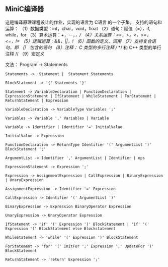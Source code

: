 ﻿## MiniC编译器
这是编译原理课程设计的作业，实现的语言为 C语言 的一个子集。
支持的语句和运算：
（1）数据类型：int，char，void，float
（2）语句：赋值（=），if, while，for
（3）算术运算：+，－，*，/
（4）关系运算：==，>，<，>=，<=，!=
（5）逻辑运算：&&，||，!
（6）函数的定义、调用
（7）支持复合语句，即 ｛｝ 包含的语句
（8）注释： C 类型的多行注释 /* */ 和 C++ 类型的单行注释 //
（9）宏定义

文法：
	Program -> Statements

	Statements ->  Statement |  Statement Statements

	BlockStatement -> '{' Statements '}'

	Statement -> VariableDeclaration | FunctionDeclaration | ExpressionStatement | IfStatement | WhileStatement | ForStatement | ReturnStatement | Expression

	VariableDeclaration -> VariableType Variables ';'

	Variables -> Variable ',' Variables | Variable

	Variable -> Identifier | Identifier '=' InitialValue

	InitialValue -> Expression

	FunctionDeclaration -> ReturnType Identifier '(' ArgumentList ')' BlockStatement ';'

	ArgumentList -> Identifier ',' ArgumentList | Identifier | eps

	ExpressionStatement -> Expression ';'

	Expression -> AssignmentExpression | CallExpression | BinaryExpression | UnaryExpression

	AssignmentExpression -> Identifier '=' Expression

	CallExpression -> Identifier '(' ArgumentList ')'

	BinaryExpression -> Expression BinaryOperator Expression

	UnaryExpression -> UnaryOperator Expression

	IfStatement -> 'if' '(' Expression ')' BlockStatement | 'if' '(' Expression ')' BlockStatement else Blockstatement

	WhileStatement -> 'while' '(' Expression ')' BlockStatement

	ForStatement -> 'for' '(' InitFor ';' Expression ';' UpdateFor ')' BlockStatement

	ReturnStatement -> 'return' Expression ';'